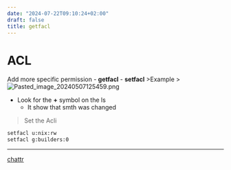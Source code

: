 ```yaml
---
date: "2024-07-22T09:10:24+02:00"
draft: false
title: getfacl
---
```


# ACL

Add more specific permission - **getfacl** - **setfacl** \>Example
\>![Pasted_image_20240507125459.png](/Notes/Pasted_image_20240507125459.png)

-   Look for the **+** symbol on the ls
    -   It show that smth was changed



> Set the Acli
```bash
setfacl u:nix:rw
setfacl g:builders:0
```


------------------------------------------------------------------------

[chattr](/Notes/posts/chattr)
